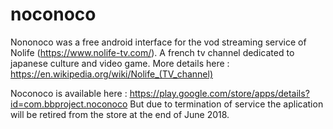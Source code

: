 # noconoco
Nononoco was a free android interface for the vod streaming service of Nolife (https://www.nolife-tv.com/). 
A french tv channel dedicated to japanese culture and video game. More details here : https://en.wikipedia.org/wiki/Nolife_(TV_channel)

Noconoco is available here : https://play.google.com/store/apps/details?id=com.bbproject.noconoco 
But due to termination of service the aplication will be retired from the store at the end of June 2018.
